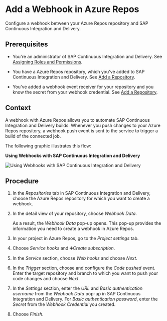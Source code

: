 <!-- loioe3efb69ba94c43309ae5c3f9ea8832ee -->

<link rel="stylesheet" type="text/css" href="css/sap-icons.css"/>

# Add a Webhook in Azure Repos

Configure a webhook between your Azure Repos repository and SAP Continuous Integration and Delivery.



<a name="loioe3efb69ba94c43309ae5c3f9ea8832ee__prereq_uqr_xly_ykb"/>

## Prerequisites

-   You're an administrator of SAP Continuous Integration and Delivery. See [Assigning Roles and Permissions](assigning-roles-and-permissions-c679ebd.md).

-   You have a Azure Repos repository, which you've added to SAP Continuous Integration and Delivery. See [Add a Repository](add-a-repository-fc55872.md).

-   You've added a webhook event receiver for your repository and you know the secret from your webhook credential. See [Add a Repository](add-a-repository-fc55872.md).




## Context

A webhook with Azure Repos allows you to automate SAP Continuous Integration and Delivery builds: Whenever you push changes to your Azure Repos repository, a webhook push event is sent to the service to trigger a build of the connected job.

The following graphic illustrates this flow:

  
  
**Using Webhooks with SAP Continuous Integration and Delivery**

![Using Webhooks with SAP Continuous Integration and Delivery](images/Webhooks_e0bceaa.png "Using Webhooks with SAP Continuous Integration and
                            Delivery")



## Procedure

1.  In the *Repositories* tab in SAP Continuous Integration and Delivery, choose the Azure Repos repository for which you want to create a webhook.

2.  In the detail view of your repository, choose *Webhook Data*.

    As a result, the *Webhook Data* pop-up opens. This pop-up provides the information you need to create a webhook in Azure Repos.

3.  In your project in Azure Repos, go to the *Project settings* tab.

4.  Choose *Service hooks* and :heavy_plus_sign:*Create subscription*.

5.  In the *Service* section, choose *Web hooks* and choose *Next*.

6.  In the *Trigger* section, choose and configure the *Code pushed* event. Enter the target repository and branch to which you want to push your code changes and choose *Next*.

7.  In the *Settings* section, enter the *URL* and *Basic authentication username* from the *Webhook Data* pop-up in SAP Continuous Integration and Delivery. For *Basic authentication password*, enter the *Secret* from the *Webhook Credential* you created.

8.  Choose *Finish*.


